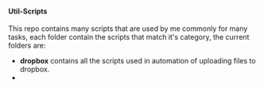 #### Util-Scripts

This repo contains many scripts that are used by me commonly for many tasks, each folder contain the scripts that match it's category, the current folders are:
* <strong>dropbox</strong> contains all the scripts used in automation of uploading files to dropbox.
* 